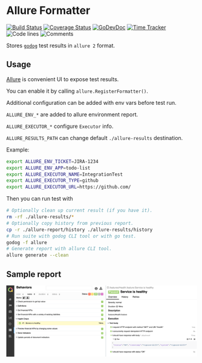 # Allure Formatter

[![Build Status](https://github.com/godogx/allure/workflows/test-unit/badge.svg)](https://github.com/godogx/allure/actions?query=branch%3Amaster+workflow%3Atest-unit)
[![Coverage Status](https://codecov.io/gh/godogx/allure/branch/master/graph/badge.svg)](https://codecov.io/gh/godogx/allure)
[![GoDevDoc](https://img.shields.io/badge/dev-doc-00ADD8?logo=go)](https://pkg.go.dev/github.com/godogx/allure)
[![Time Tracker](https://wakatime.com/badge/github/godogx/allure.svg)](https://wakatime.com/badge/github/godogx/allure)
![Code lines](https://sloc.xyz/github/godogx/allure/?category=code)
![Comments](https://sloc.xyz/github/godogx/allure/?category=comments)

Stores [`godog`](https://github.com/cucumber/godog) test results in `allure 2` format.

## Usage

[Allure](https://github.com/allure-framework/allure2) is convenient UI to expose test results.

You can enable it by calling `allure.RegisterFormatter()`.

Additional configuration can be added with env vars before test run.

`ALLURE_ENV_*` are added to allure environment report.

`ALLURE_EXECUTOR_*` configure `Executor` info.

`ALLURE_RESULTS_PATH` can change default `./allure-results` destination.

Example:
```bash
export ALLURE_ENV_TICKET=JIRA-1234
export ALLURE_ENV_APP=todo-list
export ALLURE_EXECUTOR_NAME=IntegrationTest
export ALLURE_EXECUTOR_TYPE=github
export ALLURE_EXECUTOR_URL=https://github.com/
```

Then you can run test with
```bash
# Optionally clean up current result (if you have it).
rm -rf ./allure-results/*
# Optionally copy history from previous report.
cp -r ./allure-report/history ./allure-results/history
# Run suite with godog CLI tool or with go test.
godog -f allure
# Generate report with allure CLI tool.
allure generate --clean
```

## Sample report

![Screenshot](_testdata/screenshot.png)